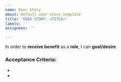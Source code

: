 ```yaml
---
name: User Story
about: Default user story template
title: 'USER STORY: <TITLE>'
labels: ''
assignees: ''

---
```


In order to **receive benefit** as a **role**, I can **goal/desire**

### Acceptance Criteria:

-
-
